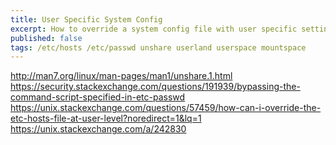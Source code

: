 ```yaml
---
title: User Specific System Config
excerpt: How to override a system config file with user specific settings
published: false
tags: /etc/hosts /etc/passwd unshare userland userspace mountspace
---
```


http://man7.org/linux/man-pages/man1/unshare.1.html
https://security.stackexchange.com/questions/191939/bypassing-the-command-script-specified-in-etc-passwd
https://unix.stackexchange.com/questions/57459/how-can-i-override-the-etc-hosts-file-at-user-level?noredirect=1&lq=1
https://unix.stackexchange.com/a/242830
